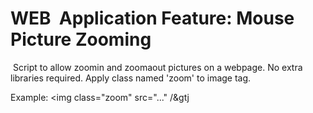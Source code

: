 # WEB  Application Feature: Mouse Picture Zooming
 Script to allow zoomin and zoomaout pictures on a webpage. No extra libraries required. Apply class named 'zoom' to image tag.
 
 Example: &lt;img class="zoom" src="..." /&gtj
